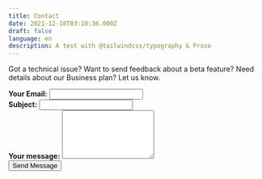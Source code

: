 ```yaml
---
title: Contact
date: 2021-12-18T03:10:36.000Z
draft: false
language: en
description: A test with @tailwindcss/typography & Prose
---
```


<!-- @format -->

<section class="lg:pb-24">
  <div class="px-4 mx-auto max-w-screen-md">
      <p class="mb-8 font-light text-center text-gray-500 lg:mb-16 dark:text-gray-400 sm:text-xl">Got a technical issue? Want to send feedback about a beta feature? Need details about our Business plan? Let us know.</p>
      <form name="contact" action="https://formsubmit.co/your@email.com" method="POST" class="space-y-8">
          <div class="my-4">
              <label for="email" class="block mb-2 font-medium text-gray-900 text-md dark:text-gray-50"><strong>Your Email:</strong></label>
              <input type="email" name="email" class="block p-2.5 w-full text-gray-900 bg-gray-50 rounded-lg border border-gray-300 shadow-sm text-md focus:ring-indigo-500 focus:border-indigo-500 dark:bg-gray-700 dark:border-gray-600 dark:text-white dark:focus:ring-indigo-500 dark:focus:border-indigo-500" required>
          </div>
          <div class="my-4">
              <label for="subject" class="block mb-2 font-medium text-gray-900 text-md dark:text-gray-50"><strong>Subject:</strong></label>
              <input type="text" name="subject" class="block p-2.5 w-full text-gray-900 bg-gray-50 rounded-lg border border-gray-300 shadow-sm text-md focus:ring-indigo-500 focus:border-indigo-500 dark:bg-gray-700 dark:border-gray-600 dark:text-white dark:focus:ring-indigo-500 dark:focus:border-indigo-500" required>
          </div>
          <div class="my-4 sm:col-span-2">
              <label for="message" class="block mb-2 font-medium text-gray-900 text-md dark:text-gray-50"><strong>Your message:</strong></label>
              <textarea id="message" name="message" rows="6" class="block p-2.5 w-full text-gray-900 bg-gray-50 rounded-lg border border-gray-300 shadow-sm text-md focus:ring-white focus:border-white dark:bg-gray-700 dark:border-gray-600 dark:text-white dark:focus:ring-white dark:focus:border-white"></textarea>
          </div>
          <div class="mt-6 lg:pb-16">
             <button type="submit" class="px-5 py-3 font-bold text-center text-white bg-indigo-600 rounded-lg text-md sm:w-fit hover:bg-indigo-800 focus:ring-4 focus:outline-none focus:ring-indigo-300 dark:bg-indigo-600 dark:hover:bg-indigo-700 dark:focus:ring-indigo-800">Send Message</button>
          </div>
      </form>
  </div>
</section>
